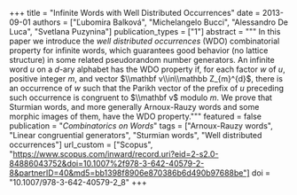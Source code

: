 +++
title = "Infinite Words with Well Distributed Occurrences"
date = 2013-09-01
authors = ["Ľubomira Balková", "Michelangelo Bucci", "Alessandro De Luca", "Svetlana Puzynina"]
publication_types = ["1"]
abstract = """
In this paper we introduce the *well distributed occurrences* (WDO)
combinatorial property for infinite words, which guarantees good
behavior (no lattice structure) in some related pseudorandom number
generators. An infinite word $u$ on a $d$-ary alphabet has the WDO
property if, for each factor $w$ of $u$, positive integer $m$, and
vector $\\mathbf v\\in\\mathbb Z_{m}^{d}$, there is an occurrence of $w$
such that the Parikh vector of the prefix of $u$ preceding such
occurrence is congruent to $\\mathbf v$ modulo $m$. We prove that
Sturmian words, and more generally Arnoux-Rauzy words and some morphic
images of them, have the WDO property."""
featured = false
publication = "*Combinatorics on Words*"
tags = ["Arnoux-Rauzy words", "Linear congruential generators", "Sturmian words", "Well distributed occurrences"]
url_custom = ["Scopus", "https://www.scopus.com/inward/record.uri?eid=2-s2.0-84886043752&doi=10.1007%2f978-3-642-40579-2-8&partnerID=40&md5=bb1398f8906e870386b6d490b97688be"]
doi = "10.1007/978-3-642-40579-2_8"
+++
